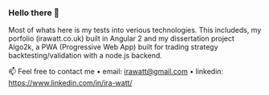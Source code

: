 ### Hello there 👋

Most of whats here is my tests into verious technologies. This includeds, my porfolio (irawatt.co.uk) built in Angular 2 and my dissertation project Algo2k, a PWA (Progressive Web App) built for trading strategy backtesting/validation with a node.js backend.   

📫 Feel free to contact me
    • email: irawatt@gmail.com
    • linkedin: https://www.linkedin.com/in/ira-watt/

<!--
**wisespira/wisespira** is a ✨ _special_ ✨ repository because its `README.md` (this file) appears on your GitHub profile.

Here are some ideas to get you started:

- 🔭 I’m currently working on ...
- 🌱 I’m currently learning ...
- 👯 I’m looking to collaborate on ...
- 🤔 I’m looking for help with ...
- 💬 Ask me about ...
- 📫 How to reach me: ...
- 😄 Pronouns: ...
- ⚡ Fun fact: ...
-->
